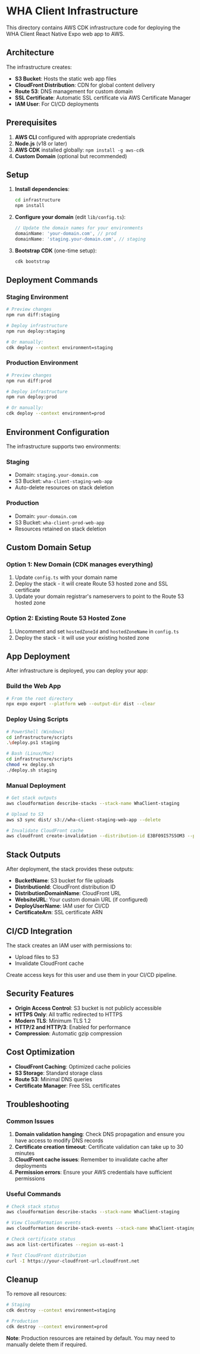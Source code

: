 # WHA Client Infrastructure

This directory contains AWS CDK infrastructure code for deploying the WHA Client React Native Expo web app to AWS.

## Architecture

The infrastructure creates:
- **S3 Bucket**: Hosts the static web app files
- **CloudFront Distribution**: CDN for global content delivery
- **Route 53**: DNS management for custom domain
- **SSL Certificate**: Automatic SSL certificate via AWS Certificate Manager
- **IAM User**: For CI/CD deployments

## Prerequisites

1. **AWS CLI** configured with appropriate credentials
2. **Node.js** (v18 or later)
3. **AWS CDK** installed globally: `npm install -g aws-cdk`
4. **Custom Domain** (optional but recommended)

## Setup

1. **Install dependencies**:
   ```bash
   cd infrastructure
   npm install
   ```

2. **Configure your domain** (edit `lib/config.ts`):
   ```typescript
   // Update the domain names for your environments
   domainName: 'your-domain.com', // prod
   domainName: 'staging.your-domain.com', // staging
   ```

3. **Bootstrap CDK** (one-time setup):
   ```bash
   cdk bootstrap
   ```

## Deployment Commands

### Staging Environment
```bash
# Preview changes
npm run diff:staging

# Deploy infrastructure
npm run deploy:staging

# Or manually:
cdk deploy --context environment=staging
```

### Production Environment
```bash
# Preview changes
npm run diff:prod

# Deploy infrastructure
npm run deploy:prod

# Or manually:
cdk deploy --context environment=prod
```

## Environment Configuration

The infrastructure supports two environments:

### Staging
- Domain: `staging.your-domain.com`
- S3 Bucket: `wha-client-staging-web-app`
- Auto-delete resources on stack deletion

### Production
- Domain: `your-domain.com`
- S3 Bucket: `wha-client-prod-web-app`
- Resources retained on stack deletion

## Custom Domain Setup

### Option 1: New Domain (CDK manages everything)
1. Update `config.ts` with your domain name
2. Deploy the stack - it will create Route 53 hosted zone and SSL certificate
3. Update your domain registrar's nameservers to point to the Route 53 hosted zone

### Option 2: Existing Route 53 Hosted Zone
1. Uncomment and set `hostedZoneId` and `hostedZoneName` in `config.ts`
2. Deploy the stack - it will use your existing hosted zone

## App Deployment

After infrastructure is deployed, you can deploy your app:

### Build the Web App
```bash
# From the root directory
npx expo export --platform web --output-dir dist --clear
```

### Deploy Using Scripts
```bash
# PowerShell (Windows)
cd infrastructure/scripts
.\deploy.ps1 staging

# Bash (Linux/Mac)
cd infrastructure/scripts
chmod +x deploy.sh
./deploy.sh staging
```

### Manual Deployment
```bash
# Get stack outputs
aws cloudformation describe-stacks --stack-name WhaClient-staging

# Upload to S3
aws s3 sync dist/ s3://wha-client-staging-web-app --delete

# Invalidate CloudFront cache
aws cloudfront create-invalidation --distribution-id E3BF09I57S5OM3 --paths "/*"
```

## Stack Outputs

After deployment, the stack provides these outputs:
- **BucketName**: S3 bucket for file uploads
- **DistributionId**: CloudFront distribution ID
- **DistributionDomainName**: CloudFront URL
- **WebsiteURL**: Your custom domain URL (if configured)
- **DeployUserName**: IAM user for CI/CD
- **CertificateArn**: SSL certificate ARN

## CI/CD Integration

The stack creates an IAM user with permissions to:
- Upload files to S3
- Invalidate CloudFront cache

Create access keys for this user and use them in your CI/CD pipeline.

## Security Features

- **Origin Access Control**: S3 bucket is not publicly accessible
- **HTTPS Only**: All traffic redirected to HTTPS
- **Modern TLS**: Minimum TLS 1.2
- **HTTP/2 and HTTP/3**: Enabled for performance
- **Compression**: Automatic gzip compression

## Cost Optimization

- **CloudFront Caching**: Optimized cache policies
- **S3 Storage**: Standard storage class
- **Route 53**: Minimal DNS queries
- **Certificate Manager**: Free SSL certificates

## Troubleshooting

### Common Issues

1. **Domain validation hanging**: Check DNS propagation and ensure you have access to modify DNS records
2. **Certificate creation timeout**: Certificate validation can take up to 30 minutes
3. **CloudFront cache issues**: Remember to invalidate cache after deployments
4. **Permission errors**: Ensure your AWS credentials have sufficient permissions

### Useful Commands

```bash
# Check stack status
aws cloudformation describe-stacks --stack-name WhaClient-staging

# View CloudFormation events
aws cloudformation describe-stack-events --stack-name WhaClient-staging

# Check certificate status
aws acm list-certificates --region us-east-1

# Test CloudFront distribution
curl -I https://your-cloudfront-url.cloudfront.net
```

## Cleanup

To remove all resources:

```bash
# Staging
cdk destroy --context environment=staging

# Production
cdk destroy --context environment=prod
```

**Note**: Production resources are retained by default. You may need to manually delete them if required.
